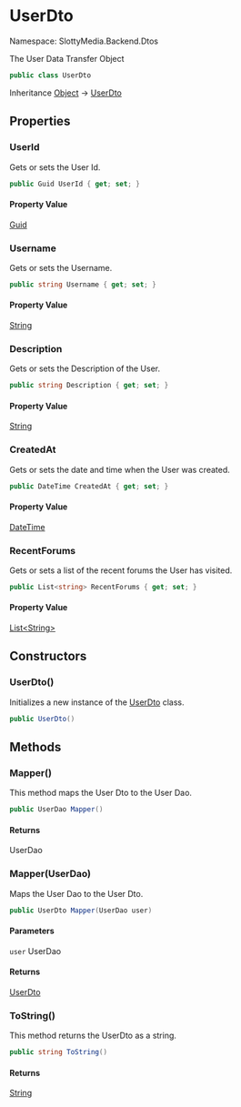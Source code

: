 # UserDto

Namespace: SlottyMedia.Backend.Dtos

The User Data Transfer Object

```csharp
public class UserDto
```

Inheritance [Object](https://docs.microsoft.com/en-us/dotnet/api/system.object) → [UserDto](./slottymedia.backend.dtos.userdto.md)

## Properties

### **UserId**

Gets or sets the User Id.

```csharp
public Guid UserId { get; set; }
```

#### Property Value

[Guid](https://docs.microsoft.com/en-us/dotnet/api/system.guid)<br>

### **Username**

Gets or sets the Username.

```csharp
public string Username { get; set; }
```

#### Property Value

[String](https://docs.microsoft.com/en-us/dotnet/api/system.string)<br>

### **Description**

Gets or sets the Description of the User.

```csharp
public string Description { get; set; }
```

#### Property Value

[String](https://docs.microsoft.com/en-us/dotnet/api/system.string)<br>

### **CreatedAt**

Gets or sets the date and time when the User was created.

```csharp
public DateTime CreatedAt { get; set; }
```

#### Property Value

[DateTime](https://docs.microsoft.com/en-us/dotnet/api/system.datetime)<br>

### **RecentForums**

Gets or sets a list of the recent forums the User has visited.

```csharp
public List<string> RecentForums { get; set; }
```

#### Property Value

[List&lt;String&gt;](https://docs.microsoft.com/en-us/dotnet/api/system.collections.generic.list-1)<br>

## Constructors

### **UserDto()**

Initializes a new instance of the [UserDto](./slottymedia.backend.dtos.userdto.md) class.

```csharp
public UserDto()
```

## Methods

### **Mapper()**

This method maps the User Dto to the User Dao.

```csharp
public UserDao Mapper()
```

#### Returns

UserDao<br>

### **Mapper(UserDao)**

Maps the User Dao to the User Dto.

```csharp
public UserDto Mapper(UserDao user)
```

#### Parameters

`user` UserDao<br>

#### Returns

[UserDto](./slottymedia.backend.dtos.userdto.md)<br>

### **ToString()**

This method returns the UserDto as a string.

```csharp
public string ToString()
```

#### Returns

[String](https://docs.microsoft.com/en-us/dotnet/api/system.string)<br>
